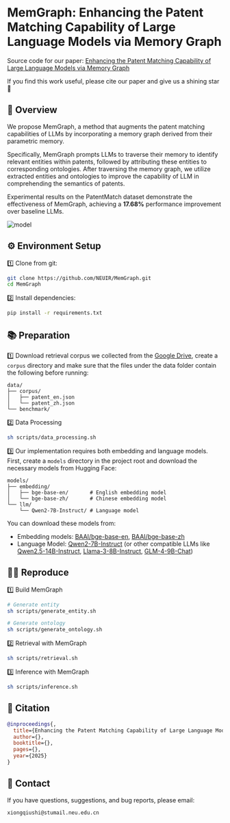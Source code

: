 # MemGraph: Enhancing the Patent Matching Capability of Large Language Models via Memory Graph

Source code for our paper: 
[Enhancing the Patent Matching Capability of Large Language Models via Memory Graph](https://arxiv.org)

If you find this work useful, please cite our paper and give us a shining star 🌟

## 🎯 Overview
We propose MemGraph, a method that augments the patent matching capabilities of LLMs by incorporating a memory graph derived from their parametric memory. 

Specifically, MemGraph prompts LLMs to traverse their memory to identify relevant entities within patents, followed by attributing these entities to corresponding ontologies. After traversing the memory graph, we utilize extracted entities and ontologies to improve the capability of LLM in comprehending the semantics of patents. 

Experimental results on the PatentMatch dataset demonstrate the effectiveness of MemGraph, achieving a **17.68%** performance improvement over baseline LLMs.

![model](https://newxqsoss.oss-cn-hangzhou.aliyuncs.com/undefinedmodel.png)

## ⚙️ Environment Setup
1️⃣ Clone from git:
```bash
git clone https://github.com/NEUIR/MemGraph.git
cd MemGraph
```
2️⃣ Install dependencies:
```bash
pip install -r requirements.txt
```

## 📚 Preparation
1️⃣ Download retrieval corpus we collected from the [Google Drive](https://drive.google.com/drive/folders/1TBvQTIEDsUW6bKFKGSg9yM8wvio5wMIO?usp=sharing), create a `corpus` directory and make sure that the files under the data folder contain the following before running:
```
data/
├── corpus/
│   ├── patent_en.json
│   └── patent_zh.json 
└── benchmark/
```
2️⃣ Data Processing

```bash
sh scripts/data_processing.sh
```
3️⃣ Our implementation requires both embedding and language models. First, create a `models` directory in the project root and download the necessary models from Hugging Face:

```
models/
├── embedding/
│   ├── bge-base-en/       # English embedding model
│   └── bge-base-zh/       # Chinese embedding model
└── llm/
    └── Qwen2-7B-Instruct/ # Language model
```

You can download these models from:
- Embedding models: [BAAI/bge-base-en](https://huggingface.co/BAAI/bge-base-en), [BAAI/bge-base-zh](https://huggingface.co/BAAI/bge-base-zh)
- Language Model: [Qwen2-7B-Instruct](https://huggingface.co/Qwen/Qwen2-7B-Instruct) (or other compatible LLMs like [Qwen2.5-14B-Instruct](https://huggingface.co/Qwen/Qwen2.5-14B), [Llama-3-8B-Instruct](https://huggingface.co/meta-llama/Meta-Llama-3-8B-Instruct), [GLM-4-9B-Chat](https://huggingface.co/THUDM/glm-4-9b-chat))

## 🧑‍💻 Reproduce
1️⃣ Build MemGraph

```bash
# Generate entity
sh scripts/generate_entity.sh

# Generate ontology
sh scripts/generate_ontology.sh
```

2️⃣ Retrieval with MemGraph
```bash
sh scripts/retrieval.sh
```

3️⃣ Inference with MemGraph
```bash
sh scripts/inference.sh
```

## 📝 Citation

```bibtex
@inproceedings{,
  title={Enhancing the Patent Matching Capability of Large Language Models via Memory Graph},
  author={},
  booktitle={},
  pages={},
  year={2025}
}
```

## 📨 Contact

If you have questions, suggestions, and bug reports, please email:
```
xiongqiushi@stumail.neu.edu.cn
```








